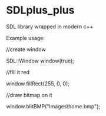 # SDLplus_plus
SDL library wrapped in modern c++

Example usage:

//create window

SDL::Window window(true);

//fill it red

window.fillRect(255, 0, 0);

//draw bitmap on it

window.blitBMP("Images\\home.bmp");
